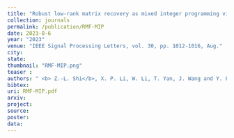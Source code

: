 ```yaml
---
title: "Robust low-rank matrix recovery as mixed integer programming via l0-norm optimization"
collection: journals
permalink: /publication/RMF-MIP
date: 2023-8-6
year: "2023"
venue: "IEEE Signal Processing Letters, vol. 30, pp. 1012-1016, Aug."
city: 
state: 
thumbnail: "RMF-MIP.png"
teaser : 
authors: " <b> Z.-L. Shi</b>, X. P. Li, W. Li, T. Yan, J. Wang and Y. Fu"
bibtex: 
uri: RMF-MIP.pdf
arxiv: 
project: 
source: 
poster: 
data:
---
```

